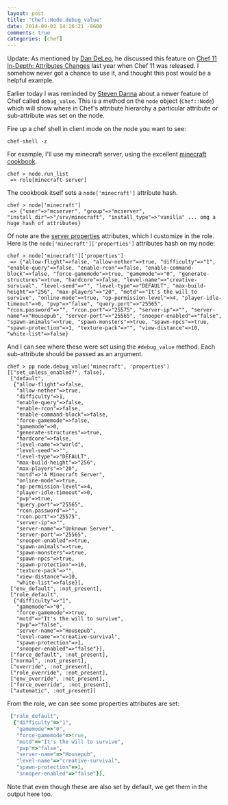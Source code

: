 ```yaml
---
layout: post
title: "Chef::Node.debug_value"
date: 2014-09-02 14:26:21 -0600
comments: true
categories: [chef]
---
```


Update: As mentioned by [Dan DeLeo](https://twitter.com/kallistec/status/506953082404483072), he discussed this feature on [Chef 11 In-Depth: Attributes Changes](http://www.getchef.com/blog/2013/02/05/chef-11-in-depth-attributes-changes/) last year when Chef 11 was released. I somehow never got a chance to use it, and thought this post would be a helpful example.

Earlier today I was reminded by [Steven Danna](https://github.com/stevendanna) about a newer feature of Chef called `debug_value`. This is a method on the `node` object (`Chef::Node`) which will show where in Chef's attribute hierarchy a particular attribute or sub-attribute was set on the node.

Fire up a chef shell in client mode on the node you want to see:

```
chef-shell -z
```

For example, I'll use my minecraft server, using the excellent [minecraft cookbook](https://supermarket.getchef.com/cookbooks/minecraft).

```
chef > node.run_list
 => role[minecraft-server]
```

The cookbook itself sets a `node['minecraft']` attribute hash.

```
chef > node['minecraft']
 => {"user"=>"mcserver", "group"=>"mcserver", "install_dir"=>"/srv/minecraft", "install_type"=>"vanilla" ... omg a huge hash of attributes}
```

Of note are the [server properties](http://minecraft.gamepedia.com/Server.properties) attributes, which I customize in the role. Here is the `node['minecraft']['properties']` attributes hash on my node:

```
chef > node['minecraft']['properties']
 => {"allow-flight"=>false, "allow-nether"=>true, "difficulty"=>"1", "enable-query"=>false, "enable-rcon"=>false, "enable-command-block"=>false, "force-gamemode"=>true, "gamemode"=>"0", "generate-structures"=>true, "hardcore"=>false, "level-name"=>"creative-survival", "level-seed"=>"", "level-type"=>"DEFAULT", "max-build-height"=>"256", "max-players"=>"20", "motd"=>"It's the will to survive", "online-mode"=>true, "op-permission-level"=>4, "player-idle-timeout"=>0, "pvp"=>"false", "query.port"=>"25565", "rcon.password"=>"", "rcon.port"=>"25575", "server-ip"=>"", "server-name"=>"Housepub", "server-port"=>"25565", "snooper-enabled"=>"false", "spawn-animals"=>true, "spawn-monsters"=>true, "spawn-npcs"=>true, "spawn-protection"=>1, "texture-pack"=>"", "view-distance"=>10, "white-list"=>false}
```

And I can see where these were set using the `#debug_value` method. Each sub-attribute should be passed as an argument.

```
chef > pp node.debug_value('minecraft', 'properties')
[["set_unless_enabled?", false],
 ["default",
  {"allow-flight"=>false,
   "allow-nether"=>true,
   "difficulty"=>1,
   "enable-query"=>false,
   "enable-rcon"=>false,
   "enable-command-block"=>false,
   "force-gamemode"=>false,
   "gamemode"=>0,
   "generate-structures"=>true,
   "hardcore"=>false,
   "level-name"=>"world",
   "level-seed"=>"",
   "level-type"=>"DEFAULT",
   "max-build-height"=>"256",
   "max-players"=>"20",
   "motd"=>"A Minecraft Server",
   "online-mode"=>true,
   "op-permission-level"=>4,
   "player-idle-timeout"=>0,
   "pvp"=>true,
   "query.port"=>"25565",
   "rcon.password"=>"",
   "rcon.port"=>"25575",
   "server-ip"=>"",
   "server-name"=>"Unknown Server",
   "server-port"=>"25565",
   "snooper-enabled"=>true,
   "spawn-animals"=>true,
   "spawn-monsters"=>true,
   "spawn-npcs"=>true,
   "spawn-protection"=>16,
   "texture-pack"=>"",
   "view-distance"=>10,
   "white-list"=>false}],
 ["env_default", :not_present],
 ["role_default",
  {"difficulty"=>"1",
   "gamemode"=>"0",
   "force-gamemode"=>true,
   "motd"=>"It's the will to survive",
   "pvp"=>"false",
   "server-name"=>"Housepub",
   "level-name"=>"creative-survival",
   "spawn-protection"=>1,
   "snooper-enabled"=>"false"}],
 ["force_default", :not_present],
 ["normal", :not_present],
 ["override", :not_present],
 ["role_override", :not_present],
 ["env_override", :not_present],
 ["force_override", :not_present],
 ["automatic", :not_present]]
```

From the role, we can see some properties attributes are set:

```ruby
 ["role_default",
  {"difficulty"=>"1",
   "gamemode"=>"0",
   "force-gamemode"=>true,
   "motd"=>"It's the will to survive",
   "pvp"=>"false",
   "server-name"=>"Housepub",
   "level-name"=>"creative-survival",
   "spawn-protection"=>1,
   "snooper-enabled"=>"false"}],
```

Note that even though these are also set by default, we get them in the output here too.
